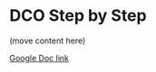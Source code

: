 # DCO Step by Step

(move content here)

[Google Doc link](https://docs.google.com/document/d/1NbtxiDl624fkv2fkJd2baP33-X2UtxrU8KvUjoS3Bgs/edit)
